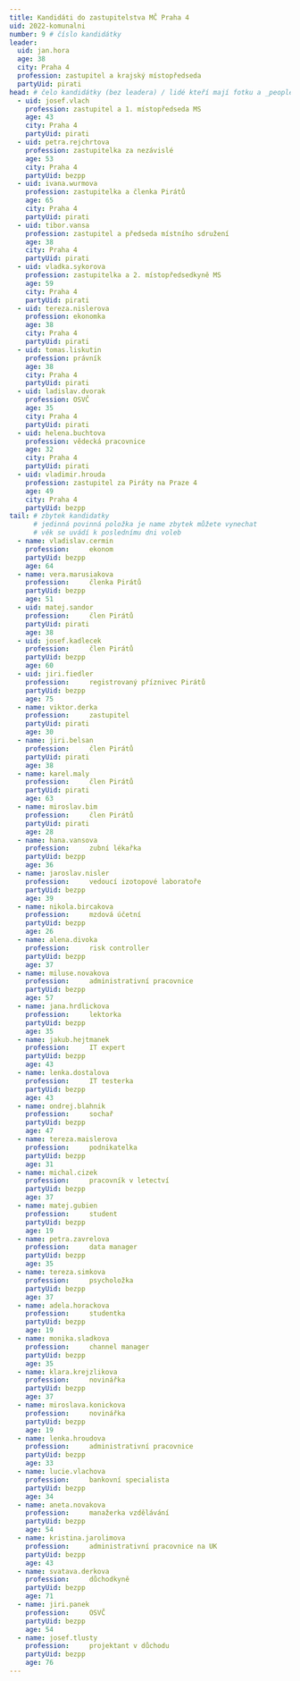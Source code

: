 ```yaml
---
title: Kandidáti do zastupitelstva MČ Praha 4
uid: 2022-komunalni
number: 9 # číslo kandidátky
leader:
  uid: jan.hora
  age: 38
  city: Praha 4
  profession: zastupitel a krajský místopředseda
  partyUid: pirati
head: # čelo kandidátky (bez leadera) / lidé kteří mají fotku a _people/jmeno.md
  - uid: josef.vlach
    profession: zastupitel a 1. místopředseda MS
    age: 43
    city: Praha 4
    partyUid: pirati
  - uid: petra.rejchrtova
    profession: zastupitelka za nezávislé
    age: 53
    city: Praha 4
    partyUid: bezpp
  - uid: ivana.wurmova
    profession: zastupitelka a členka Pirátů
    age: 65
    city: Praha 4
    partyUid: pirati
  - uid: tibor.vansa
    profession: zastupitel a předseda místního sdružení
    age: 38
    city: Praha 4
    partyUid: pirati
  - uid: vladka.sykorova
    profession: zastupitelka a 2. místopředsedkyně MS
    age: 59
    city: Praha 4
    partyUid: pirati
  - uid: tereza.nislerova
    profession: ekonomka
    age: 38
    city: Praha 4
    partyUid: pirati
  - uid: tomas.liskutin
    profession: právník
    age: 38
    city: Praha 4
    partyUid: pirati
  - uid: ladislav.dvorak
    profession: OSVČ
    age: 35
    city: Praha 4
    partyUid: pirati
  - uid: helena.buchtova
    profession: vědecká pracovnice
    age: 32
    city: Praha 4
    partyUid: pirati
  - uid: vladimir.hrouda
    profession: zastupitel za Piráty na Praze 4
    age: 49
    city: Praha 4
    partyUid: bezpp
tail: # zbytek kandidatky
      # jedinná povinná položka je name zbytek můžete vynechat
      # věk se uvádí k poslednímu dni voleb
  - name: vladislav.cermin
    profession:     ekonom
    partyUid: bezpp
    age: 64
  - name: vera.marusiakova
    profession:     členka Pirátů
    partyUid: bezpp
    age: 51
  - uid: matej.sandor
    profession:     člen Pirátů
    partyUid: pirati
    age: 38
  - uid: josef.kadlecek
    profession:     člen Pirátů
    partyUid: bezpp
    age: 60
  - uid: jiri.fiedler
    profession:     registrovaný příznivec Pirátů
    partyUid: bezpp
    age: 75
  - name: viktor.derka
    profession:     zastupitel
    partyUid: pirati
    age: 30
  - name: jiri.belsan
    profession: 	člen Pirátů
    partyUid: pirati
    age: 38
  - name: karel.maly
    profession: 	člen Pirátů
    partyUid: pirati
    age: 63
  - name: miroslav.bim
    profession: 	člen Pirátů
    partyUid: pirati
    age: 28
  - name: hana.vansova
    profession: 	zubní lékařka
    partyUid: bezpp
    age: 36
  - name: jaroslav.nisler
    profession: 	vedoucí izotopové laboratoře
    partyUid: bezpp
    age: 39
  - name: nikola.bircakova
    profession: 	mzdová účetní
    partyUid: bezpp
    age: 26
  - name: alena.divoka
    profession: 	risk controller
    partyUid: bezpp
    age: 37
  - name: miluse.novakova
    profession: 	administrativní pracovnice
    partyUid: bezpp
    age: 57
  - name: jana.hrdlickova
    profession: 	lektorka
    partyUid: bezpp
    age: 35
  - name: jakub.hejtmanek
    profession: 	IT expert
    partyUid: bezpp
    age: 43
  - name: lenka.dostalova
    profession: 	IT testerka
    partyUid: bezpp
    age: 43
  - name: ondrej.blahnik
    profession: 	sochař
    partyUid: bezpp
    age: 47
  - name: tereza.maislerova
    profession: 	podnikatelka
    partyUid: bezpp
    age: 31
  - name: michal.cizek
    profession: 	pracovník v letectví
    partyUid: bezpp
    age: 37
  - name: matej.gubien
    profession: 	student
    partyUid: bezpp
    age: 19
  - name: petra.zavrelova
    profession: 	data manager
    partyUid: bezpp
    age: 35
  - name: tereza.simkova
    profession: 	psycholožka
    partyUid: bezpp
    age: 37
  - name: adela.horackova
    profession: 	studentka
    partyUid: bezpp
    age: 19
  - name: monika.sladkova
    profession: 	channel manager
    partyUid: bezpp
    age: 35
  - name: klara.krejzlikova
    profession: 	novinářka
    partyUid: bezpp
    age: 37
  - name: miroslava.konickova
    profession: 	novinářka
    partyUid: bezpp
    age: 19
  - name: lenka.hroudova
    profession: 	administrativní pracovnice
    partyUid: bezpp
    age: 33
  - name: lucie.vlachova
    profession: 	bankovní specialista
    partyUid: bezpp
    age: 34
  - name: aneta.novakova
    profession: 	manažerka vzdělávání
    partyUid: bezpp
    age: 54
  - name: kristina.jarolimova
    profession: 	administrativní pracovnice na UK
    partyUid: bezpp
    age: 43
  - name: svatava.derkova
    profession: 	důchodkyně
    partyUid: bezpp
    age: 71
  - name: jiri.panek
    profession: 	OSVČ
    partyUid: bezpp
    age: 54
  - name: josef.tlusty
    profession: 	projektant v důchodu
    partyUid: bezpp
    age: 76
---
```

